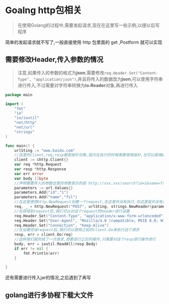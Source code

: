 # Goalng http包相关

> 在使用Golang的过程中,需要发起请求,现在在这里写一些示例,以便以后写程序

简单的发起请求就不写了,一般直接使用 http 包里面的 get ,Postform 就可以实现



## 需要修改Header,传入参数的情况

> 注意,如果传入的参数的格式为**json**,需要修改`req.Header.Set("Content-Type", "application/json")`,并且将传入的数据改为**json**,可以使用字符串进行传入,不过需要对字符串转换为**io.Reader**对象,再进行传入

```go
package main

import (
	"fmt"
	"io"
	"io/ioutil"
	"net/http"
	"net/url"
	"strings"
)

func main() {
	urlSting := "www.baidu.com"
	//这里的client,req,resp都是指针对象,因为在执行的时候需要使用指针,也可以使用&
	client := &http.Client{}
	var req *http.Request
	var resp *http.Response
	var err error
	var body []byte
	//声明需要传入的参数这里的参数表示的是 http://xxx.xxx/search?id=1&name=fsl,是指的在?后面传入的参数,可以通过Add进行添加,前面一个参数是key,后面一个参数是value
	parameters := url.Values{}
	parameters.Add("id","1")
	parameters.Add("name","fsl")
	//在这里使用http.NewRequest创建一个request,在这里并没有执行,在这里我并没有进行错误处理,应该需要错误处理
	req, _ = http.NewRequest("POST", urlSting, strings.NewReader(parameters.Encode()))
	//在获得到request后,我们可以对这个request的header进行设置
	req.Header.Set("Content-Type", "application/x-www-form-urlencoded")
	req.Header.Set("User-Agent", "Mozilla/4.0 (compatible; MSIE 8.0; Windows NT 5.1; Trident/4.0)")
	req.Header.Set("Connection", "Keep-Alive")
	//在设置完成request后,我们可以使用之前的client.Do来执行这个请求
	resp, err = client.Do(req)
	//这样我们就完成了一次请求,想要进行之后的操作,只需要对这个resp进行操作进行
	body, err = ioutil.ReadAll(resp.Body)
	if err != nil {
		fmt.Println(err)
	}
		
}

```





还有需要进行传入jar的情况,之后遇到了再写



## golang进行多协程下载大文件

```go
```




